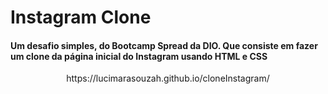 # Instagram Clone

<h4>Um desafio simples, do Bootcamp Spread da DIO. Que consiste em fazer um clone da página inicial do Instagram usando HTML e CSS</h4>
<p align=center>https://lucimarasouzah.github.io/cloneInstagram/</p>
